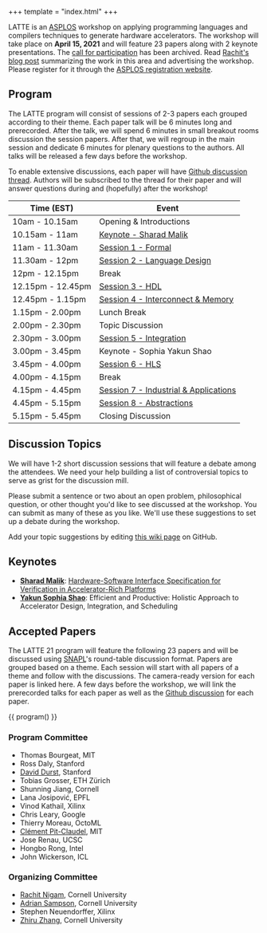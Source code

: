 +++
template = "index.html"
+++

LATTE is an [ASPLOS][] workshop on applying programming languages and compilers
techniques to generate hardware accelerators.
The workshop will take place on **April 15, 2021** and will feature 23 papers
along with 2 keynote presentations.
The [call for participation](./cfp) has been archived.
Read [Rachit's blog post][pl-blog] summarizing the work in this area and advertising the workshop.
Please register for it through the [ASPLOS registration website][asplos-registration].

## Program

The LATTE program will consist of sessions of 2-3 papers each grouped according
to their theme.
Each paper talk will be 6 minutes long and prerecorded.
After the talk, we will spend 6 minutes in small breakout rooms discussion the
session papers.
After that, we will regroup in the main session and dedicate 6 minutes for
plenary questions to the authors.
All talks will be released a few days before the workshop.

To enable extensive discussions, each paper will have [Github discussion
thread][github-thread].
Authors will be subscribed to the thread for their paper and will answer questions
during and (hopefully) after the workshop!

| Time (EST) | Event |
|-------------|-------|
| 10am - 10.15am | Opening & Introductions |
| 10.15am - 11am | [Keynote - Sharad Malik][sharad-position] |
| 11am - 11.30am | [Session 1 - Formal](#formal) |
| 11.30am - 12pm| [Session 2 - Language Design](#language-design) |
| 12pm - 12.15pm|Break |
| 12.15pm - 12.45pm| [Session 3 - HDL](#hdl) |
| 12.45pm - 1.15pm| [Session 4 - Interconnect & Memory](#interconnect-memory) |
| 1.15pm - 2.00pm| Lunch Break |
| 2.00pm - 2.30pm|Topic Discussion |
| 2.30pm - 3.00pm| [Session 5 - Integration](#integration) |
| 3.00pm - 3.45pm|Keynote - Sophia Yakun Shao |
| 3.45pm - 4.00pm| [Session 6 - HLS](#hls) |
| 4.00pm - 4.15pm|Break |
| 4.15pm - 4.45pm| [Session 7 - Industrial & Applications](#industrial-applications) |
| 4.45pm - 5.15pm| [Session 8 - Abstractions](#abstractions) |
| 5.15pm - 5.45pm|Closing Discussion |

## Discussion Topics

We will have 1-2 short discussion sessions that will feature a debate
among the attendees.
We need your help building a list of controversial topics to serve as grist for
the discussion mill.

Please submit a sentence or two about an open problem, philosophical question,
or other thought you'd like to see discussed at the workshop.
You can submit as many of these as you like.
We'll use these suggestions to set up a debate during the workshop.

Add your topic suggestions by editing [this wiki page][topics] on GitHub.

## Keynotes

- **[Sharad Malik][sharad]**: [Hardware-Software Interface Specification for Verification in Accelerator-Rich Platforms][sharad-position]
- **[Yakun Sophia Shao][sophia]**: Efficient and Productive: Holistic Approach to Accelerator Design, Integration, and Scheduling

## Accepted Papers

The LATTE 21 program will feature the following 23 papers and will be discussed
using [SNAPL][]'s round-table discussion format.
Papers are grouped based on a theme.
Each session will start with all papers of a theme and follow with the
discussions.
The camera-ready version for each paper is linked here.
A few days before the workshop, we will link the prerecorded talks for each
paper as well as the [Github discussion][github-thread] for each paper.

{{ program() }}

<div class="committee">
<div class="pc">

### Program Committee

- Thomas Bourgeat, MIT
- Ross Daly, Stanford
- [David Durst](https://davidbdurst.com/), Stanford
- Tobias Grosser, ETH Zürich
- Shunning Jiang, Cornell
- Lana Josipović, EPFL
- Vinod Kathail, Xilinx
- Chris Leary, Google
- Thierry Moreau, OctoML
- [Clément Pit-Claudel](https://pit-claudel.fr/clement/), MIT
- Jose Renau, UCSC
- Hongbo Rong, Intel
- John Wickerson, ICL

</div>

<div class="organization">

### Organizing Committee

- [Rachit Nigam](https://rachitnigam.com), Cornell University
- [Adrian Sampson](http://adriansampson.net), Cornell University
- Stephen Neuendorffer, Xilinx
- [Zhiru Zhang](https://www.csl.cornell.edu/~zhiruz/), Cornell University

</div>

</div>


[topics]: https://github.com/cucapra/latte20/edit/main/discussion.md
[snapl]: http://cs.brown.edu/~sk/Memos/Conference-Discussion-Format/
[sigplanconf]: http://www.sigplan.org/Resources/Author/
[hotcrp]: https://latte.cs.cornell.edu/
[asplos]: https://asplos-conference.org
[pl-blog]: https://blog.sigplan.org/2021/02/17/languages-tools-and-techniques-for-accelerator-design/
[sophia]: https://people.eecs.berkeley.edu/~ysshao/index.html
[sharad]: https://www.princeton.edu/~sharad/
[github-thread]: https://github.com/cucapra/latte21/discussions/categories/papers
[sharad-position]: paper/6.pdf
[asplos-registration]: https://web.cvent.com/event/6259afee-6594-4456-86a0-2a22fbfc47b8/summary
